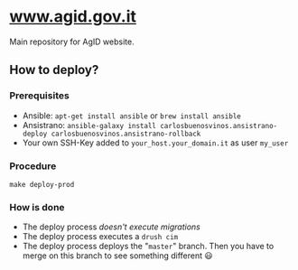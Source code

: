 # www.agid.gov.it

Main repository for AgID website.

## How to deploy?

### Prerequisites

* Ansible: `apt-get install ansible` or `brew install ansible`
* Ansistrano: `ansible-galaxy install carlosbuenosvinos.ansistrano-deploy carlosbuenosvinos.ansistrano-rollback`
* Your own SSH-Key added to `your_host.your_domain.it` as user `my_user`

### Procedure

`make deploy-prod`

### How is done

* The deploy process *doesn't execute migrations*
* The deploy process executes a `drush cim`
* The deploy process deploys the "`master`" branch. Then you have to merge on this branch to see something different :smiley:
